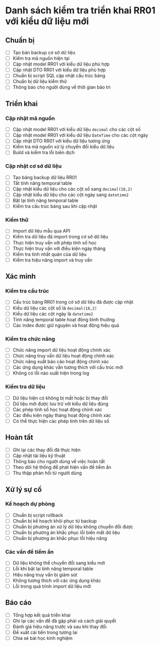 # Danh sách kiểm tra triển khai RR01 với kiểu dữ liệu mới

## Chuẩn bị

- [ ] Tạo bản backup cơ sở dữ liệu
- [ ] Kiểm tra mã nguồn hiện tại
- [ ] Cập nhật model RR01 với kiểu dữ liệu phù hợp
- [ ] Cập nhật DTO RR01 với kiểu dữ liệu phù hợp
- [ ] Chuẩn bị script SQL cập nhật cấu trúc bảng
- [ ] Chuẩn bị dữ liệu kiểm thử
- [ ] Thông báo cho người dùng về thời gian bảo trì

## Triển khai

### Cập nhật mã nguồn
- [ ] Cập nhật model RR01 với kiểu dữ liệu `decimal` cho các cột số
- [ ] Cập nhật model RR01 với kiểu dữ liệu `DateTime` cho các cột ngày
- [ ] Cập nhật DTO RR01 với kiểu dữ liệu tương ứng
- [ ] Kiểm tra mã nguồn xử lý chuyển đổi kiểu dữ liệu
- [ ] Build và kiểm tra lỗi biên dịch

### Cập nhật cơ sở dữ liệu
- [ ] Tạo bảng backup dữ liệu RR01
- [ ] Tắt tính năng temporal table
- [ ] Cập nhật kiểu dữ liệu cho các cột số sang `decimal(18,2)`
- [ ] Cập nhật kiểu dữ liệu cho các cột ngày sang `datetime2`
- [ ] Bật lại tính năng temporal table
- [ ] Kiểm tra cấu trúc bảng sau khi cập nhật

### Kiểm thử
- [ ] Import dữ liệu mẫu qua API
- [ ] Kiểm tra dữ liệu đã import trong cơ sở dữ liệu
- [ ] Thực hiện truy vấn với phép tính số học
- [ ] Thực hiện truy vấn với điều kiện ngày tháng
- [ ] Kiểm tra tính nhất quán của dữ liệu
- [ ] Kiểm tra hiệu năng import và truy vấn

## Xác minh

### Kiểm tra cấu trúc
- [ ] Cấu trúc bảng RR01 trong cơ sở dữ liệu đã được cập nhật
- [ ] Kiểu dữ liệu các cột số là `decimal(18,2)`
- [ ] Kiểu dữ liệu các cột ngày là `datetime2`
- [ ] Tính năng temporal table hoạt động bình thường
- [ ] Các index được giữ nguyên và hoạt động hiệu quả

### Kiểm tra chức năng
- [ ] Chức năng import dữ liệu hoạt động chính xác
- [ ] Chức năng truy vấn dữ liệu hoạt động chính xác
- [ ] Chức năng xuất báo cáo hoạt động chính xác
- [ ] Các ứng dụng khác vẫn tương thích với cấu trúc mới
- [ ] Không có lỗi nào xuất hiện trong log

### Kiểm tra dữ liệu
- [ ] Dữ liệu hiện có không bị mất hoặc bị thay đổi
- [ ] Dữ liệu mới được lưu trữ với kiểu dữ liệu đúng
- [ ] Các phép tính số học hoạt động chính xác
- [ ] Các điều kiện ngày tháng hoạt động chính xác
- [ ] Có thể thực hiện các phép tính trên dữ liệu số

## Hoàn tất

- [ ] Ghi lại các thay đổi đã thực hiện
- [ ] Cập nhật tài liệu kỹ thuật
- [ ] Thông báo cho người dùng về việc hoàn tất
- [ ] Theo dõi hệ thống để phát hiện vấn đề tiềm ẩn
- [ ] Thu thập phản hồi từ người dùng

## Xử lý sự cố

### Kế hoạch dự phòng
- [ ] Chuẩn bị script rollback
- [ ] Chuẩn bị kế hoạch khôi phục từ backup
- [ ] Chuẩn bị phương án xử lý dữ liệu không chuyển đổi được
- [ ] Chuẩn bị phương án khắc phục lỗi biến mất dữ liệu
- [ ] Chuẩn bị phương án khắc phục lỗi hiệu năng

### Các vấn đề tiềm ẩn
- [ ] Dữ liệu không thể chuyển đổi sang kiểu mới
- [ ] Lỗi khi bật lại tính năng temporal table
- [ ] Hiệu năng truy vấn bị giảm sút
- [ ] Không tương thích với các ứng dụng khác
- [ ] Lỗi trong quá trình import dữ liệu mới

## Báo cáo

- [ ] Tổng hợp kết quả triển khai
- [ ] Ghi lại các vấn đề đã gặp phải và cách giải quyết
- [ ] Đánh giá hiệu năng trước và sau khi thay đổi
- [ ] Đề xuất cải tiến trong tương lai
- [ ] Chia sẻ bài học kinh nghiệm
